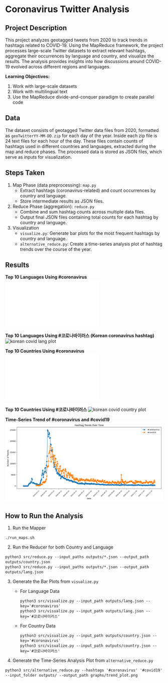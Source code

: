 # Coronavirus Twitter Analysis

## Project Description

This project analyzes geotagged tweets from 2020 to track trends in hashtags related to COVID-19. Using the MapReduce framework, the project processes large-scale Twitter datasets to extract relevant hashtags, aggregate their occurrences by language and country, and visualize the results. The analysis provides insights into how discussions around COVID-19 evolved across different regions and languages.

**Learning Objectives:**
1) Work with large-scale datasets
2) Work with multilingual text
3) Use the MapReduce divide-and-conquer paradigm to create parallel code

## Data

The dataset consists of geotagged Twitter data files from 2020, formatted as `geoTwitterYY-MM-DD.zip` for each day of the year. Inside each zip file is 24 text files for each hour of the day. These files contain counts of hashtags used in different countries and languages, extracted during the map and reduce phases. The processed data is stored as JSON files, which serve as inputs for visualization.

## Steps Taken

1) Map Phase (data preprocessing): `map.py`
   * Extract hashtags (coronavirus-related) and count occurrences by country and language.
   * Store intermediate results as JSON files.    
2) Reduce Phase (aggregation): `reduce.py`
   * Combine and sum hashtag counts across multiple data files.
   * Output final JSON files containing total counts for each hashtag by country and language.
3) Visualization
   * `visualize.py`: Generate bar plots for the most frequent hashtags by country and language.
   * `alternative_reduce.py`: Create a time-series analysis plot of hashtag trends over the course of the year.

## Results

**Top 10 Languages Using #coronavirus**
![covid lang plot](lang.json#coronavirus.png)

**Top 10 Languages Using #코로나바이러스 (Korean coronavirus hashtag)**
![korean covid lang plot](lang.json#코로나바이러스.png)

**Top 10 Countries Using #coronavirus**
![covid country plot](country.json#coronavirus.png)

**Top 10 Countries Using #코로나바이러스**
![korean covid country plot](country.json#코로나바이러스.png)

**Time-Series Trend of #coronavirus and #covid19**
![hashtag trends plot](hashtag_trends.png)

## How to Run the Analysis

1) Run the Mapper
```
./run_maps.sh
```

2) Run the Reducer for both Country and Language
```
python3 src/reduce.py --input_paths outputs/*.json --output_path outputs/country.json
python3 src/reduce.py --input_paths outputs/*.json --output_path outputs/lang.json
```

3) Generate the Bar Plots from `visualize.py`
   * For Language Data
     ```
     python3 src/visualize.py --input_path outputs/lang.json --key='#coronavirus'
     python3 src/visualize.py --input_path outputs/lang.json --key='#코로나바이러스'
     ```
   * For Country Data
     ```
     python3 src/visualize.py --input_path outputs/country.json --key='#coronavirus'
     python3 src/visualize.py --input_path outputs/country.json --key='#코로나바이러스'
     ```

4) Generate the Time-Series Analysis Plot from `alternative_reduce.py`
```
python3 src/alternative_reduce.py --hashtags '#coronavirus' '#covid19' --input_folder outputs/ --output_path graphs/trend_plot.png
```
